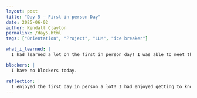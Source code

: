 ```yaml
---
layout: post
title: "Day 5 – First in-person Day"
date: 2025-06-02
author: Kendall Clayton
permalink: /day5.html
tags: ["Orientation", "Project", "LLM", "ice breaker"]

what_i_learned: |
  I had learned a lot on the first in person day! I was able to meet the faculty and the directors of the program! I had learned about the dangers and things to be wary about regarding AI. I did not realize how much bias was actually within these models. From the healthcare, to the resumes and more, I am much more knowledgeable now regarding the problems. Then, I learned about Large Language Models which is a machine learning model designed for natural language processing tasks. I had also learned about creating a hypothesis for a research project.

blockers: |
  I have no blockers today. 

reflection: |
  I enjoyed the first day in person a lot! I had enjoyed getting to know those in the cohort and getting to know my project members more. I was able to learn about the program itself and safe to say I am very glad that I am here! After doing an icebreaker I was able to spend time in my lab and learn a lot more about my project and get tikme with my faculty mentor and graduate mentor one on one. I am very excited to get into the actual research and coding of the project. 
---
```

